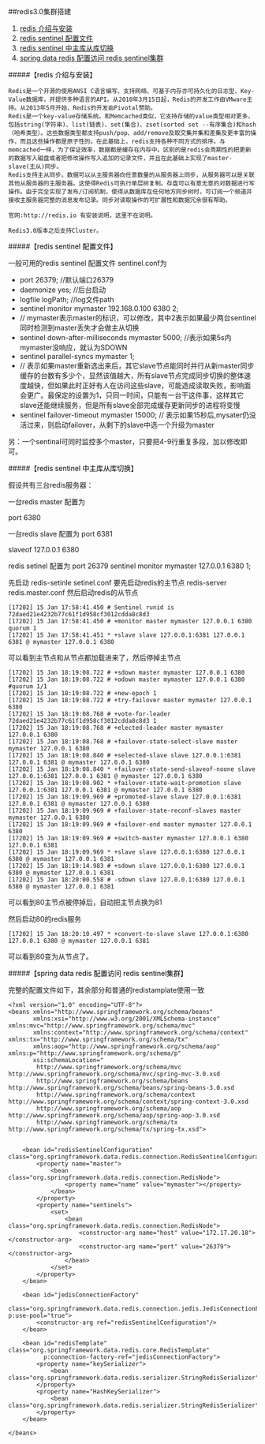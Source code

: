 ##redis3.0集群搭建



1. <a href="#redis 介绍与安装">redis 介绍与安装</a>
2. <a href="#redis sentinel 配置文件">redis sentinel 配置文件</a>
3. <a href="#redis sentinel 中主库从库切换">redis sentinel 中主库从库切换</a>
4. <a href="#spring data redis 配置访问 redis sentinel集群">spring data redis 配置访问 redis sentinel集群</a>


#####【<a name="redis 介绍与安装" id="redis 介绍与安装" ><font color=black>redis 介绍与安装</font></a>】

    Redis是一个开源的使用ANSI C语言编写、支持网络、可基于内存亦可持久化的日志型、Key-Value数据库，并提供多种语言的API。从2010年3月15日起，Redis的开发工作由VMware主持。从2013年5月开始，Redis的开发由Pivotal赞助。
    Redis是一个key-value存储系统。和Memcached类似，它支持存储的value类型相对更多，包括string(字符串)、list(链表)、set(集合)、zset(sorted set --有序集合)和hash（哈希类型）。这些数据类型都支持push/pop、add/remove及取交集并集和差集及更丰富的操作，而且这些操作都是原子性的。在此基础上，redis支持各种不同方式的排序。与memcached一样，为了保证效率，数据都是缓存在内存中。区别的是redis会周期性的把更新的数据写入磁盘或者把修改操作写入追加的记录文件，并且在此基础上实现了master-slave(主从)同步。
    Redis支持主从同步。数据可以从主服务器向任意数量的从服务器上同步，从服务器可以是关联其他从服务器的主服务器。这使得Redis可执行单层树复制。存盘可以有意无意的对数据进行写操作。由于完全实现了发布/订阅机制，使得从数据库在任何地方同步树时，可订阅一个频道并接收主服务器完整的消息发布记录。同步对读取操作的可扩展性和数据冗余很有帮助。
    
    官网:http://redis.io 有安装说明，这里不在说明。
    
    Redis3.0版本之后支持Cluster。


#####【<a name="redis sentinel 配置文件" id="redis sentinel 配置文件"><font color=black>redis sentinel 配置文件</font></a>】   

一般可用的redis sentinel 配置文件 sentinel.conf为

 * port 26379; //默认端口26379
 * daemonize yes; //后台启动 
 * logfile logPath; //log文件path
 * sentinel monitor mymaster 192.168.0.100 6380 2; 
 * // mymaster表示master的标识，可以修改，其中2表示如果最少两台sentinel同时检测到master丢失才会做主从切换
 * sentinel down-after-milliseconds mymaster 5000; //表示如果5s内mymaster没响应，就认为SDOWN
 * sentinel parallel-syncs mymaster 1;
 * // 表示如果master重新选出来后，其它slave节点能同时并行从新master同步缓存的台数有多少个，显然该值越大，所有slave节点完成同步切换的整体速度越快，但如果此时正好有人在访问这些slave，可能造成读取失败，影响面会更广。最保定的设置为1，只同一时间，只能有一台干这件事，这样其它slave还能继续服务，但是所有slave全部完成缓存更新同步的进程将变慢
 * sentinel failover-timeout mymaster 15000; // 表示如果15秒后,mysater仍没活过来，则启动failover，从剩下的slave中选一个升级为master

另：一个sentinal可同时监控多个master，只要把4-9行重复多段，加以修改即可。

#####【<a name="redis sentinel 中主库从库切换" id="redis sentinel 中主库从库切换"><font color=black>redis sentinel 中主库从库切换</font></a>】

假设共有三台redis服务器：

一台redis master 配置为

port 6380

一台redis slave 配置为
port 6381

slaveof 127.0.0.1 6380

redis setinel 配置为
port 26379
sentinel monitor mymaster 127.0.0.1 6380 1;

先启动 redis-setinle setinel.conf
要先启动redis的主节点 redis-server redis.master.conf
然后启动redis的从节点

    [17202] 15 Jan 17:58:41.450 # Sentinel runid is 72daed21e4232b77c61f1d958cf3012cdda8c8d3
    [17202] 15 Jan 17:58:41.450 # +monitor master mymaster 127.0.0.1 6380 quorum 1
    [17202] 15 Jan 17:58:41.451 * +slave slave 127.0.0.1:6381 127.0.0.1 6381 @ mymaster 127.0.0.1 6380
 
 可以看到主节点和从节点都加载进来了，然后停掉主节点
 
    [17202] 15 Jan 18:19:08.722 # +sdown master mymaster 127.0.0.1 6380
    [17202] 15 Jan 18:19:08.722 # +odown master mymaster 127.0.0.1 6380 #quorum 1/1
    [17202] 15 Jan 18:19:08.722 # +new-epoch 1
    [17202] 15 Jan 18:19:08.722 # +try-failover master mymaster 127.0.0.1 6380
    [17202] 15 Jan 18:19:08.768 # +vote-for-leader 72daed21e4232b77c61f1d958cf3012cdda8c8d3 1
    [17202] 15 Jan 18:19:08.768 # +elected-leader master mymaster 127.0.0.1 6380
    [17202] 15 Jan 18:19:08.768 # +failover-state-select-slave master mymaster 127.0.0.1 6380
    [17202] 15 Jan 18:19:08.840 # +selected-slave slave 127.0.0.1:6381 127.0.0.1 6381 @ mymaster 127.0.0.1 6380
    [17202] 15 Jan 18:19:08.840 * +failover-state-send-slaveof-noone slave 127.0.0.1:6381 127.0.0.1 6381 @ mymaster 127.0.0.1 6380
    [17202] 15 Jan 18:19:08.902 * +failover-state-wait-promotion slave 127.0.0.1:6381 127.0.0.1 6381 @ mymaster 127.0.0.1 6380
    [17202] 15 Jan 18:19:09.969 # +promoted-slave slave 127.0.0.1:6381 127.0.0.1 6381 @ mymaster 127.0.0.1 6380
    [17202] 15 Jan 18:19:09.969 # +failover-state-reconf-slaves master mymaster 127.0.0.1 6380
    [17202] 15 Jan 18:19:09.969 # +failover-end master mymaster 127.0.0.1 6380
    [17202] 15 Jan 18:19:09.969 # +switch-master mymaster 127.0.0.1 6380 127.0.0.1 6381
    [17202] 15 Jan 18:19:09.969 * +slave slave 127.0.0.1:6380 127.0.0.1 6380 @ mymaster 127.0.0.1 6381
    [17202] 15 Jan 18:19:14.983 # +sdown slave 127.0.0.1:6380 127.0.0.1 6380 @ mymaster 127.0.0.1 6381
    [17202] 15 Jan 18:20:00.558 # -sdown slave 127.0.0.1:6380 127.0.0.1 6380 @ mymaster 127.0.0.1 6381
    
 可以看到80主节点被停掉后，自动把主节点换为81
 
 然后启动80的redis服务
 
    [17202] 15 Jan 18:20:10.497 * +convert-to-slave slave 127.0.0.1:6380 127.0.0.1 6380 @ mymaster 127.0.0.1 6381
    
可以看到80变为从节点了。
  
#####【<a name="spring data redis 配置访问 redis sentinel集群" id="spring data redis 配置访问 redis sentinel集群"><font color=black>spring data redis 配置访问 redis sentinel集群</font></a>】

完整的配置文件如下，其余部分和普通的redistamplate使用一致

    <?xml version="1.0" encoding="UTF-8"?>
    <beans xmlns="http://www.springframework.org/schema/beans"
           xmlns:xsi="http://www.w3.org/2001/XMLSchema-instance" xmlns:mvc="http://www.springframework.org/schema/mvc"
           xmlns:context="http://www.springframework.org/schema/context" xmlns:tx="http://www.springframework.org/schema/tx"
           xmlns:aop="http://www.springframework.org/schema/aop" xmlns:p="http://www.springframework.org/schema/p"
           xsi:schemaLocation="
            http://www.springframework.org/schema/mvc http://www.springframework.org/schema/mvc/spring-mvc-3.0.xsd
            http://www.springframework.org/schema/beans http://www.springframework.org/schema/beans/spring-beans-3.0.xsd
            http://www.springframework.org/schema/context http://www.springframework.org/schema/context/spring-context-3.0.xsd
            http://www.springframework.org/schema/aop http://www.springframework.org/schema/aop/spring-aop-3.0.xsd
            http://www.springframework.org/schema/tx http://www.springframework.org/schema/tx/spring-tx.xsd">
    
    
        <bean id="redisSentinelConfiguration" class="org.springframework.data.redis.connection.RedisSentinelConfiguration">
            <property name="master">
                <bean class="org.springframework.data.redis.connection.RedisNode">
                    <property name="name" value="mymaster"></property>
                </bean>
            </property>
            <property name="sentinels">
                <set>
                    <bean class="org.springframework.data.redis.connection.RedisNode">
                        <constructor-arg name="host" value="172.17.20.18"></constructor-arg>
                        <constructor-arg name="port" value="26379"></constructor-arg>
                    </bean>
                </set>
            </property>
        </bean>
    
        <bean id="jedisConnectionFactory"
              class="org.springframework.data.redis.connection.jedis.JedisConnectionFactory" p:use-pool="true">
            <constructor-arg ref="redisSentinelConfiguration"/>
        </bean>
    
        <bean id="redisTemplate" class="org.springframework.data.redis.core.RedisTemplate"
              p:connection-factory-ref="jedisConnectionFactory">
            <property name="keySerializer">
                <bean class="org.springframework.data.redis.serializer.StringRedisSerializer"/>
            </property>
            <property name="HashKeySerializer">
                <bean class="org.springframework.data.redis.serializer.StringRedisSerializer"/>
            </property>
        </bean>
    
    </beans> 
  
